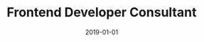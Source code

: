 ---
title: "Frontend Developer Consultant"
company: "Rigsrevisionen"
date: 2019-01-01
highlights: [
  'Built out wireframe and prototype for stakeholders.',
  'Developed a Vue.js newsletter application.',
  'Created queuing system based on Hangfire.',
  'Migrated data from old to new application.',
  'Pseudonymize data to comply with GDPR rules.'
]
skills: ['Vue.js', 'Vuex', 'ZURB Foundation', 'Wireframe', 'Prototype', 'Hangfire', 'SQL Server']
---